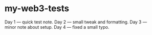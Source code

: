 # my-web3-tests
Day 1 — quick test note.
Day 2 — small tweak and formatting.
Day 3 — minor note about setup.
Day 4 — fixed a small typo.
